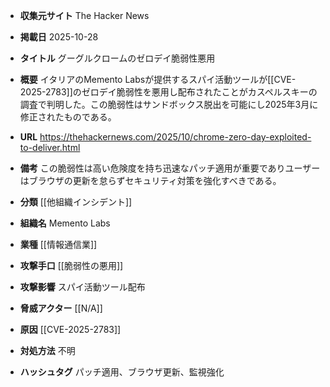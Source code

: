 - **収集元サイト**
The Hacker News

- **掲載日**
2025-10-28

- **タイトル**
グーグルクロームのゼロデイ脆弱性悪用

- **概要**
イタリアのMemento Labsが提供するスパイ活動ツールが[[CVE-2025-2783]]のゼロデイ脆弱性を悪用し配布されたことがカスペルスキーの調査で判明した。この脆弱性はサンドボックス脱出を可能にし2025年3月に修正されたものである。

- **URL**
https://thehackernews.com/2025/10/chrome-zero-day-exploited-to-deliver.html

- **備考**
この脆弱性は高い危険度を持ち迅速なパッチ適用が重要でありユーザーはブラウザの更新を怠らずセキュリティ対策を強化すべきである。

- **分類**
[[他組織インシデント]]

- **組織名**
Memento Labs

- **業種**
[[情報通信業]]

- **攻撃手口**
[[脆弱性の悪用]]

- **攻撃影響**
スパイ活動ツール配布

- **脅威アクター**
[[N/A]]

- **原因**
[[CVE-2025-2783]]

- **対処方法**
不明

- **ハッシュタグ**
パッチ適用、ブラウザ更新、監視強化
